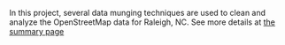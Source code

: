 In this project, several data munging techniques are used to clean and analyze the OpenStreetMap data for Raleigh, NC.
See more details at [the summary page](https://github.com/SamDuan/udacity-data-analyst/blob/master/p3/summary.md) 
